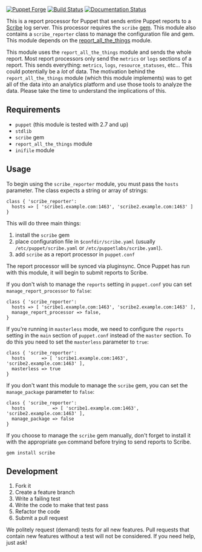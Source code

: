 [![Puppet Forge](http://img.shields.io/puppetforge/v/danzilio/scribe_reporter.svg?style=flat)](https://forge.puppetlabs.com/danzilio/scribe_reporter) [![Build Status](https://travis-ci.org/danzilio/puppet-scribe_reporter.svg)](https://travis-ci.org/danzilio/puppet-scribe_reporter) [![Documentation Status](http://img.shields.io/badge/docs-puppet--strings-ff69b4.svg?style=flat)](http://danzilio.github.io/puppet-scribe_reporter)

This is a report processor for Puppet that sends entire Puppet reports to a [Scribe](https://github.com/facebookarchive/scribe) log server. This processor requires the `scribe` [gem](https://github.com/twitter/scribe). This module also contains a `scribe_reporter` class to manage the configuration file and gem. This module depends on the [report_all_the_things](https://github.com/danzilio/puppet-report_all_the_things) module.

This module uses the `report_all_the_things` module and sends the whole report. Most report processors only send the  `metrics` or `logs` sections of a report. This sends everything: `metrics`, `logs`, `resource_statuses`, etc... This could potentially be a *lot* of data. The motivation behind the `report_all_the_things` module (which this module implements) was to get all of the data into an analytics platform and use those tools to analyze the data. Please take the time to understand the implications of this.

## Requirements

- `puppet` (this module is tested with 2.7 and up)
- `stdlib`
- `scribe` gem
- `report_all_the_things` module
- `inifile` module

## Usage

To begin using the `scribe_reporter` module, you must pass the `hosts` parameter. The class expects a string or array of strings:

    class { 'scribe_reporter':
      hosts => [ 'scribe1.example.com:1463', 'scribe2.example.com:1463' ]
    }

This will do three main things:

1. install the `scribe` gem
2. place configuration file in `$confdir/scribe.yaml` (usually `/etc/puppet/scribe.yaml` or `/etc/puppetlabs/scribe.yaml`).
4. add `scribe` as a report processor in `puppet.conf`

The report processor will be synced via pluginsync. Once Puppet has run with this module, it will begin to submit reports to Scribe.

If you don't wish to manage the `reports` setting in `puppet.conf` you can set `manage_report_processor` to `false`:

    class { 'scribe_reporter':
      hosts => [ 'scribe1.example.com:1463', 'scribe2.example.com:1463' ],
      manage_report_processor => false,
    }

If you're running in `masterless` mode, we need to configure the `reports` setting in the `main` section of `puppet.conf` instead of the `master` section. To do this you need to set the `masterless` parameter to `true`:

    class { 'scribe_reporter':
      hosts      => [ 'scribe1.example.com:1463', 'scribe2.example.com:1463' ],
      masterless => true
    }

If you don't want this module to manage the `scribe` gem, you can set the `manage_package` parameter to `false`:

    class { 'scribe_reporter':
      hosts          => [ 'scribe1.example.com:1463', 'scribe2.example.com:1463' ],
      manage_package => false
    }

If you choose to manage the `scribe` gem manually, don't forget to install it with the appropriate `gem` command before trying to send reports to Scribe.

    gem install scribe

## Development

1. Fork it
2. Create a feature branch
3. Write a failing test
4. Write the code to make that test pass
5. Refactor the code
6. Submit a pull request

We politely request (demand) tests for all new features. Pull requests that contain new features without a test will not be considered. If you need help, just ask!
